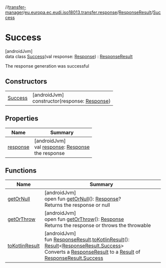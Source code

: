 //[transfer-manager](../../../../index.md)/[eu.europa.ec.eudi.iso18013.transfer.response](../../index.md)/[ResponseResult](../index.md)/[Success](index.md)

# Success

[androidJvm]\
data class [Success](index.md)(val response: [Response](../../-response/index.md)) : [ResponseResult](../index.md)

The response generation was successful

## Constructors

| | |
|---|---|
| [Success](-success.md) | [androidJvm]<br>constructor(response: [Response](../../-response/index.md)) |

## Properties

| Name | Summary |
|---|---|
| [response](response.md) | [androidJvm]<br>val [response](response.md): [Response](../../-response/index.md)<br>the response |

## Functions

| Name | Summary |
|---|---|
| [getOrNull](../get-or-null.md) | [androidJvm]<br>open fun [getOrNull](../get-or-null.md)(): [Response](../../-response/index.md)?<br>Returns the response or null |
| [getOrThrow](../get-or-throw.md) | [androidJvm]<br>open fun [getOrThrow](../get-or-throw.md)(): [Response](../../-response/index.md)<br>Returns the response or throws the throwable |
| [toKotlinResult](../../../eu.europa.ec.eudi.iso18013.transfer/to-kotlin-result.md) | [androidJvm]<br>fun [ResponseResult](../index.md).[toKotlinResult](../../../eu.europa.ec.eudi.iso18013.transfer/to-kotlin-result.md)(): [Result](https://kotlinlang.org/api/latest/jvm/stdlib/kotlin-stdlib/kotlin/-result/index.html)&lt;[ResponseResult.Success](index.md)&gt;<br>Converts a [ResponseResult](../index.md) to a [Result](https://kotlinlang.org/api/latest/jvm/stdlib/kotlin-stdlib/kotlin/-result/index.html) of [ResponseResult.Success](index.md) |
